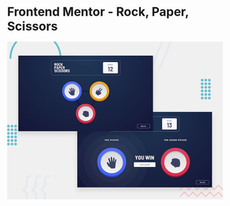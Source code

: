 # Frontend Mentor - Rock, Paper, Scissors

![Design preview for the Rock, Paper, Scissors coding challenge](./images/desktop-preview.jpg)